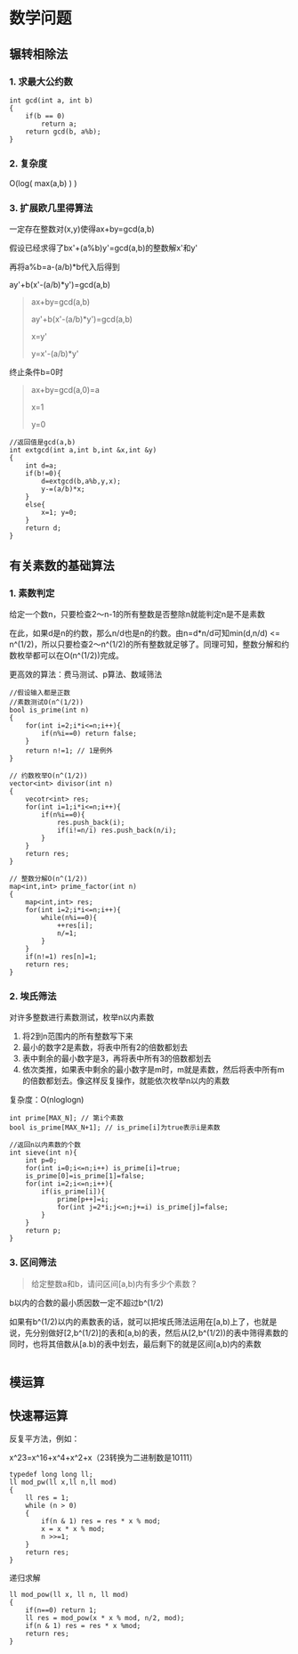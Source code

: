 # 数学问题
## 辗转相除法
### 1. 求最大公约数
```
int gcd(int a, int b)
{
	if(b == 0)
		return a;
	return gcd(b, a%b);
}
```
### 2. 复杂度
O(log( max(a,b) ) )

### 3. 扩展欧几里得算法
一定存在整数对(x,y)使得ax+by=gcd(a,b)

假设已经求得了bx'+(a%b)y'=gcd(a,b)的整数解x'和y'

再将a%b=a-(a/b)*b代入后得到

ay'+b(x'-(a/b)*y')=gcd(a,b)

>ax+by=gcd(a,b)
>
>ay'+b(x'-(a/b)*y')=gcd(a,b)
>
>x=y'
>
>y=x'-(a/b)*y'

终止条件b=0时
>ax+by=gcd(a,0)=a
>
>x=1
>
>y=0

```
//返回值是gcd(a,b)
int extgcd(int a,int b,int &x,int &y)
{
	int d=a;
	if(b!=0){
		d=extgcd(b,a%b,y,x);
		y-=(a/b)*x;
	}
	else{
		x=1; y=0;
	}
	return d;
}
```
## 有关素数的基础算法
### 1. 素数判定
给定一个数n，只要检查2～n-1的所有整数是否整除n就能判定n是不是素数

在此，如果d是n的约数，那么n/d也是n的约数。由n=d*n/d可知min(d,n/d) <= n^(1/2)，所以只要检查2～n^(1/2)的所有整数就足够了。同理可知，整数分解和约数枚举都可以在O(n^(1/2))完成。

更高效的算法：费马测试、p算法、数域筛法

```
//假设输入都是正数
//素数测试O(n^(1/2))
bool is_prime(int n)
{
	for(int i=2;i*i<=n;i++){
		if(n%i==0) return false;
	}
	return n!=1; // 1是例外
}

// 约数枚举O(n^(1/2))
vector<int> divisor(int n)
{
	vecotr<int> res;
	for(int i=1;i*i<=n;i++){
		if(n%i==0){
			res.push_back(i);
			if(i!=n/i) res.push_back(n/i);
		}
	}
	return res;
}

// 整数分解O(n^(1/2))
map<int,int> prime_factor(int n)
{
	map<int,int> res;
    for(int i=2;i*i<=n;i++){
        while(n%i==0){
            ++res[i];
            n/=1;
        }
    }
    if(n!=1) res[n]=1;
    return res;
}
```
### 2. 埃氏筛法
对许多整数进行素数测试，枚举n以内素数

1. 将2到n范围内的所有整数写下来
2. 最小的数字2是素数，将表中所有2的倍数都划去
3. 表中剩余的最小数字是3，再将表中所有3的倍数都划去
4. 依次类推，如果表中剩余的最小数字是m时，m就是素数，然后将表中所有m的倍数都划去。像这样反复操作，就能依次枚举n以内的素数

复杂度：O(nloglogn)

```
int prime[MAX_N]; // 第i个素数
bool is_prime[MAX_N+1]; // is_prime[i]为true表示i是素数

//返回n以内素数的个数
int sieve(int n){
    int p=0;
    for(int i=0;i<=n;i++) is_prime[i]=true;
    is_prime[0]=is_prime[1]=false;
    for(int i=2;i<=n;i++){
        if(is_prime[i]){
            prime[p++]=i;
            for(int j=2*i;j<=n;j+=i) is_prime[j]=false;
        }
    }
    return p;
}
```
### 3. 区间筛法
>给定整数a和b，请问区间[a,b)内有多少个素数？

b以内的合数的最小质因数一定不超过b^(1/2)

如果有b^(1/2)以内的素数表的话，就可以把埃氏筛法运用在[a,b)上了，也就是说，先分别做好[2,b^(1/2)]的表和[a,b)的表，然后从[2,b^(1/2))的表中筛得素数的同时，也将其倍数从[a.b)的表中划去，最后剩下的就是区间[a,b)内的素数

```

```
## 模运算
## 快速幂运算
反复平方法，例如：

x^23=x^16+x^4+x^2+x（23转换为二进制数是10111）

```
typedef long long ll;
ll mod_pw(ll x,ll n,ll mod)
{
    ll res = 1;
    while (n > 0)
    {
        if(n & 1) res = res * x % mod;
        x = x * x % mod;
        n >>=1;
    }
    return res;
}
```
递归求解

```
ll mod_pow(ll x, ll n, ll mod)
{
	if(n==0) return 1;
	ll res = mod_pow(x * x % mod, n/2, mod);
	if(n & 1) res = res * x %mod;
	return res;
}
```
